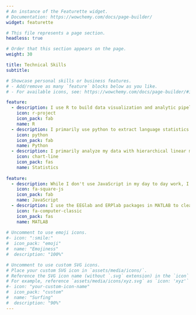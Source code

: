 ```yaml
---
# An instance of the Featurette widget.
# Documentation: https://wowchemy.com/docs/page-builder/
widget: featurette

# This file represents a page section.
headless: true

# Order that this section appears on the page.
weight: 30

title: Technical Skills
subtitle:

# Showcase personal skills or business features.
# - Add/remove as many `feature` blocks below as you like.
# - For available icons, see: https://wowchemy.com/docs/page-builder/#icons

feature:
  - description: I use R to build data visualization and analytic pipelines for complex data collected from behavioral as well as neuroimaging (EEG) experiments. I regularly use packages such as tidyverse, lmer, and brms to plot data trends and implement statistical models.
    icon: r-project
    icon_pack: fab
    name: R
  - description: I primarily use python to extract language statistics from corpora and manipulate data into different formats. Additionally, I have implemented computational models such decision trees, n-gram models, and SRNs. I'm currently developing a computational model of language comprehension in the cerebral hemispheres for my dissertation.
    icon: python
    icon_pack: fab
    name: Python
  - description: I primarily analyze my data with hierarchical linear models. I have implemented these models with both frequentist and bayesian estimation methods. I am also able to implement a variety of other univariate and multivariate models including but not limited to linear and logistic regression, ANOVA, EFA, CFA, and PCA.
    icon: chart-line
    icon_pack: fas
    name: Statistics
    
feature:
  - description: While I don't use JavaScript in my day to day work, I implemented an online self-paced reading experiment using jsPsych at the beginning of the COVID-19 pandemic. 
    icon: fa-square-js
    icon_pack: fab
    name: JavaScript
  - description: I use the EEGlab and ERPlab packages in MATLAB to clean my EEG data. I have also used MATLAB to implement a psycholinguistics experiment.
    icon: fa-computer-classic
    icon_pack: fas
    name: MATLAB
    
# Uncomment to use emoji icons.
#- icon: ":smile:"
#  icon_pack: "emoji"
#  name: "Emojiness"
#  description: "100%"

# Uncomment to use custom SVG icons.
# Place your custom SVG icon in `assets/media/icons/`.
# Reference the SVG icon name (without `.svg` extension) in the `icon` field.
# For example, reference `assets/media/icons/xyz.svg` as `icon: 'xyz'`
#- icon: "your-custom-icon-name"
#  icon_pack: "custom"
#  name: "Surfing"
#  description: "90%"
---
```

